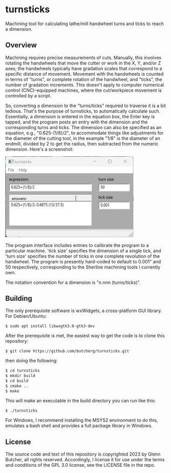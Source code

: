# turnsticks
Machining tool for calculating lathe/mill handwheel turns and ticks to reach a dimension.

## Overview
Machining requires precise measurements of cuts.  Manually, this involves rotating the handwheels that move the cutter or work in the X, Y, and/or Z axes; the handwheels typically have gradation scales that correspond to a specific distance of movement.  Movement with the handwheels is counted in terms of "turns", or complete rotation of the handwheel, and "ticks", the number of gradation increments.  This doesn't apply to computer numerical control (CNC)-equipped machines, where the cut/workpiece movement is controlled by a script.

So, converting a dimension to the "turns/ticks" required to traverse it is a bit tedious.  That's the purpose of turnsticks, to automatically calculate such.  Essentially, a dimension is entered in the equation box, the Enter key is tapped, and the program posts an entry with the dimension and the corresponding turns and ticks.  The dimension can also be specified as an equation, e.g., "0.625-(1/8)/2", to accommodate things like adjustments for the diameter of the cutting tool, in the example "1/8" is the diameter of an endmill, divided by 2 to get the radius, then subtracted from the numeric dimension.  Here's a screenshot:

<img src="turnsticks.png" width="400" />

The program interface includes entries to calibrate the program to a particular machine.  'tick size' specifies the dimension of a single tick, and 'turn size' specifies the number of ticks in one complete revolution of the handwheel.  The program is presently hard-coded to default to 0.001" and 50 respectively, corresponding to the Sherline machining tools I currently own.

The notation convention for a dimension is "n.nnn (turns/ticks)".

## Building

The only prerequisite software is wxWidgets, a cross-platform GUI library.  For Debian/Ubuntu:

    $ sudo apt install libwxgtk3.0-gtk3-dev

After the prerequisite is met, the easiest way to get the code is to clone this repository:

    $ git clone https://github.com/butcherg/turnsticks.git

then doing the following:

    $ cd turnsticks
    $ mkdir build
    $ cd build
    $ cmake ..
    $ make

This will make an executable in the build directory you can run like this:

    $ ./turnsticks

For Windows, I recommend installing the MSYS2 environment to do this, emulates a bash shell and provides a full package library in Windows.

## License

The source code and text of this repository is copyrighted 2023 by Glenn Butcher, all rights reserved.  Accordingly, I license it for use under the terms and conditions of the GPL 3.0 license, see the LICENSE file in the repo.


